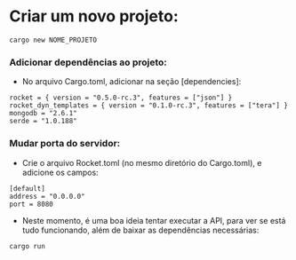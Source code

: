 # Criar um novo projeto:
```
cargo new NOME_PROJETO
```

### Adicionar dependências ao projeto:
* No arquivo Cargo.toml, adicionar na seção [dependencies]:
```
rocket = { version = "0.5.0-rc.3", features = ["json"] }
rocket_dyn_templates = { version = "0.1.0-rc.3", features = ["tera"] }
mongodb = "2.6.1"
serde = "1.0.188"
```

### Mudar porta do servidor:
* Crie o arquivo Rocket.toml (no mesmo diretório do Cargo.toml), e adicione os campos:
```
[default]
address = "0.0.0.0"
port = 8080
```

* Neste momento, é uma boa ideia tentar executar a API, para ver se está tudo funcionando,
  além de baixar as dependências necessárias:
```
cargo run
```